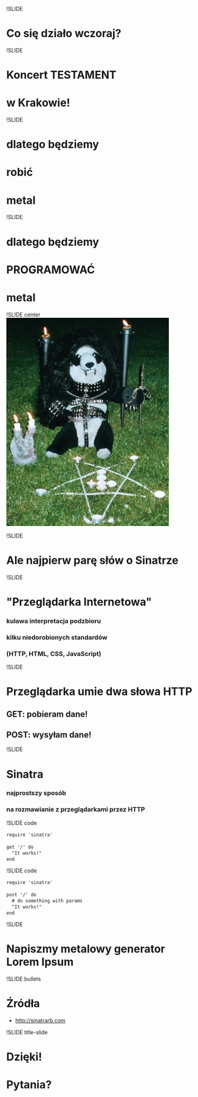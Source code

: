 !SLIDE

# Co się działo wczoraj?


!SLIDE

# Koncert TESTAMENT
# w Krakowie!


!SLIDE

# dlatego będziemy
# robić
# metal


!SLIDE

# dlatego będziemy
# PROGRAMOWAĆ
# metal

!SLIDE center
![Metal Panda](panda.jpg)


!SLIDE

# Ale najpierw parę słów o Sinatrze


!SLIDE

# "Przeglądarka Internetowa"
### kulawa interpretacja podzbioru
### kilku niedorobionych standardów
### (HTTP, HTML, CSS, JavaScript)


!SLIDE

# Przeglądarka umie dwa słowa HTTP
## GET: pobieram dane!
## POST: wysyłam dane!


!SLIDE

# Sinatra
### najprostszy sposób
### na rozmawianie z przeglądarkami przez HTTP


!SLIDE code

    require 'sinatra'

    get '/' do
      "It works!"
    end


!SLIDE code

    require 'sinatra'

    post '/' do
      # do something with params
      "It works!"
    end


!SLIDE

# Napiszmy metalowy generator Lorem Ipsum


!SLIDE bullets

# Źródła

* http://sinatrarb.com


!SLIDE title-slide

# Dzięki!
# Pytania?